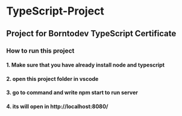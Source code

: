 # TypeScript-Project
## Project for Borntodev TypeScript Certificate

### How to run this project
#### 1. Make sure that you have already install node and typescript
#### 2. open this project folder in vscode 
#### 3. go to command and write npm start to run server
#### 4. its will open in http://localhost:8080/


